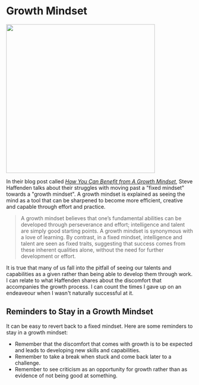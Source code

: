 # Growth Mindset
<img src="https://upload.wikimedia.org/wikipedia/commons/f/f0/Growth_and_fixed_mind.jpg" width="400"/>

In their blog post called [*How You Can Benefit from A Growth Mindset*](https://www.atlassian.com/blog/inside-atlassian/growth-mindset), Steve Haffenden talks about their struggles with moving past a "fixed mindset" towards a "growth mindset". A growth mindset is explained as seeing the mind as a tool that can be sharpened to become more efficient, creative and capable through effort and practice. 

> A growth mindset believes that one’s fundamental abilities can be developed through perseverance and effort; intelligence and talent are simply good starting points. A growth mindset is synonymous with a love of learning.
By contrast, in a fixed mindset, intelligence and talent are seen as fixed traits, suggesting that success comes from these inherent qualities alone, without the need for further development or effort.

It is true that many of us fall into the pitfall of seeing our talents and capabilities as a given rather than being able to develop them through work. I can relate to what Haffenden shares about the discomfort that accompanies the growth process. I can count the times I gave up on an endeaveour when I wasn't naturally successful at it. 

## Reminders to Stay in a Growth Mindset
It can be easy to revert back to a fixed mindset. Here are some reminders to stay in a growth mindset:
- Remember that the discomfort that comes with growth is to be expected and leads to developing new skills and capabilities.
- Remember to take a break when stuck and come back later to a challenge.
- Remember to see criticism as an opportunity for growth rather than as evidence of not being good at something.


